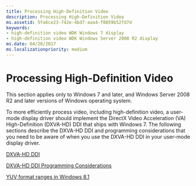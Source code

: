 ```yaml
---
title: Processing High-Definition Video
description: Processing High-Definition Video
ms.assetid: 5fa6ce23-742e-4bd7-aaa4-f0859b52fd7d
keywords:
- high-definition video WDK Windows 7 display
- high-definition video WDK Windows Server 2008 R2 display
ms.date: 04/20/2017
ms.localizationpriority: medium
---
```


# Processing High-Definition Video


This section applies only to Windows 7 and later, and Windows Server 2008 R2 and later versions of Windows operating system.

To more efficiently process video, including high-definition video, a user-mode display driver should implement the DirectX Video Acceleration (VA) High-Definition (DXVA-HD) DDI that ships with Windows 7. The following sections describe the DXVA-HD DDI and programming considerations that you need to be aware of when you use the DXVA-HD DDI in your user-mode display driver.

[DXVA-HD DDI](dxva-hd-ddi.md)

[DXVA-HD DDI Programming Considerations](dxva-hd-ddi-programming-considerations.md)

[YUV format ranges in Windows 8.1](yuv-format-ranges.md)

 

 






